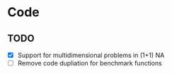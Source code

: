 # Code

## TODO

* [X] Support for multidimensional problems in (1+1) NA
* [ ] Remove code dupliation for benchmark functions
